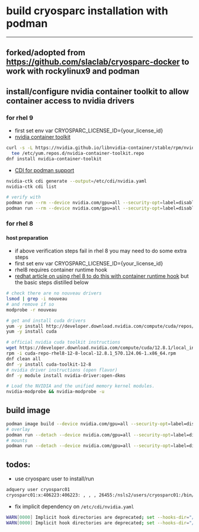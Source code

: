 # build cryosparc installation with podman
-----
forked/adopted from https://github.com/slaclab/cryosparc-docker
to work with rockylinux9 and podman
-----
## install/configure nvidia container toolkit to allow container access to nvidia drivers
### for rhel 9
- first set env var CRYOSPARC_LICENSE_ID={your_license_id}
- [nvidia container toolkit](https://docs.nvidia.com/datacenter/cloud-native/container-toolkit/latest/install-guide.html)
```sh
curl -s -L https://nvidia.github.io/libnvidia-container/stable/rpm/nvidia-container-toolkit.repo | \
  tee /etc/yum.repos.d/nvidia-container-toolkit.repo
dnf install nvidia-container-toolkit
```
- [CDI for podman support](https://docs.nvidia.com/datacenter/cloud-native/container-toolkit/latest/cdi-support.html)
```sh
nvidia-ctk cdi generate --output=/etc/cdi/nvidia.yaml
nvidia-ctk cdi list

# verify with
podman run --rm --device nvidia.com/gpu=all --security-opt=label=disable rockylinux:9 nvidia-smi --query-gpu=gpu_name,driver_version --format=csv,noheader
podman run --rm --device nvidia.com/gpu=all --security-opt=label=disable rockylinux:9 nvidia-smi -L
```

### for rhel 8
#### host preparation
- if above verification steps fail in rhel 8 you may need to do some extra steps 
- first set env var CRYOSPARC_LICENSE_ID={your_license_id}
- rhel8 requires container runtime hook
- [redhat article on using rhel 8 to do this with container runtime hook](https://www.redhat.com/en/blog/how-use-gpus-containers-bare-metal-rhel-8) but the basic steps distilled below
```sh
# check there are no nouveau drivers
lsmod | grep -i nouveau
# and remove if so
modprobe -r nouveau

# get and install cuda drivers
yum -y install http://developer.download.nvidia.com/compute/cuda/repos/rhel8/x86_64/cuda-repo-rhel8-10.2.89-1.x86_64.rpm
yum -y install cuda

# official nvidia cuda toolkit instructions
wget https://developer.download.nvidia.com/compute/cuda/12.8.1/local_installers/cuda-repo-rhel8-12-8-local-12.8.1_570.124.06-1.x86_64.rpm
rpm -i cuda-repo-rhel8-12-8-local-12.8.1_570.124.06-1.x86_64.rpm
dnf clean all
dnf -y install cuda-toolkit-12-8
# nvidia driver instructions (open flavor)
dnf -y module install nvidia-driver:open-dkms

# Load the NVIDIA and the unified memory kernel modules.
nvidia-modprobe && nvidia-modprobe -u

```

## build image

```sh
podman image build --device nvidia.com/gpu=all --security-opt=label=disable --file Containerfile --tag cryosparc-rockylinux9:latest --build-arg CRYOSPARC_LICENSE_ID=$CRYOSPARC_LICENSE_ID --network=host
# overlay
podman run --detach --device nvidia.com/gpu=all --security-opt=label=disable --privileged -e CRYOSPARC_LICENSE_ID=${CRYOSPARC_LICENSE_ID} --name cryosparc --hostname cryosparc -p 39000:39000 -p 39001:39001 -p 39002:39002 -p 39003:39003 -p 39004:39004 localhost/cryosparc-rockylinux9
# mounts
podman run --detach --device nvidia.com/gpu=all --security-opt=label=disable --privileged -e CRYOSPARC_LICENSE_ID=${CRYOSPARC_LICENSE_ID} --name cryosparc --hostname cryosparc -p 39000:39000 -p 39001:39001 -p 39002:39002 -p 39003:39003 -p 39004:39004 -v /tmp/mongodb/db:/var/lib/mongo/db -v /tmp/cryosparc/u:/u -v /tmp/cryosparc/exp:/exp localhost/cryosparc-rockylinux9
```

## todos:
- use cryosparc user to install/run
```sh
adquery user cryosparc01
cryosparc01:x:406223:406223: , , , 26455:/nsls2/users/cryosparc01:/bin/false
```
- fix implicit dependency on `/etc/cdi/nvidia.yaml`
```sh
WARN[0000] Implicit hook directories are deprecated; set --hooks-dir="/usr/share/containers/oci/hooks.d" explicitly to continue to load ociHooks from this directory 
WARN[0000] Implicit hook directories are deprecated; set --hooks-dir="/etc/containers/oci/hooks.d" explicitly to continue to load ociHooks from this directory 
```
